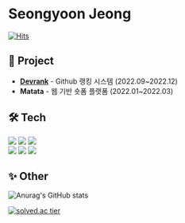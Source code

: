 # Seongyoon Jeong 

[![Hits](https://hits.seeyoufarm.com/api/count/incr/badge.svg?url=https%3A%2F%2Fgithub.com%2Ftunggary%2Fhit-counter&count_bg=%233D91C8&title_bg=%23555555&icon=&icon_color=%23E7E7E7&title=hits&edge_flat=false)](https://hits.seeyoufarm.com)

## 📂 Project
- [**Devrank**](https://github.com/boostcampwm-2022/web21-devrank) - Github 랭킹 시스템 (2022.09~2022.12)
- **Matata** - 웹 기반 숏폼 플랫폼 (2022.01~2022.03)
## 🛠 Tech
<img src="https://img.shields.io/badge/Typescript-3178C6?style=flat-square&logo=Typescript&logoColor=white" /> <img src="https://img.shields.io/badge/Javascript-F7DF1E?style=flat-square&logo=Javascript&logoColor=black" /> 
<img src="https://img.shields.io/badge/Node.js-339933?style=flat-square&logo=Node.js&logoColor=white" />
<br/>
<img src="https://img.shields.io/badge/React.js-61DAFB?style=flat-square&logo=React&logoColor=black" /> 
<img src="https://img.shields.io/badge/Next.js-000000?style=flat-square&logo=Next.js&logoColor=white" /> <img src="https://img.shields.io/badge/Styled components-DB7093?style=flat-square&logo=styledComponents&logoColor=white" /> 

## ✨ Other

![Anurag's GitHub stats](https://github-readme-stats.vercel.app/api?username=tunggary&show_icons=true&theme=radical)

[![solved.ac tier](http://mazassumnida.wtf/api/v2/generate_badge?boj=tunggary)](https://solved.ac/tunggary)
